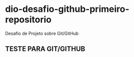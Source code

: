 # dio-desafio-github-primeiro-repositorio
Desafio de Projeto sobre Git/GitHub
## TESTE PARA GIT/GITHUB 
